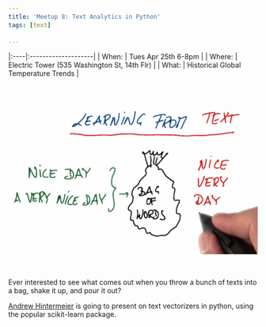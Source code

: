 ```yaml
---
title: 'Meetup 8: Text Analytics in Python'
tags: [text]

---
```



|:----|:--------------------|
| When: | Tues Apr 25th 6-8pm |
| Where:  | Electric Tower (535 Washington St, 14th Flr) |
| What: | Historical Global Temperature Trends |


<br>
<br>

![](/images/bow.png)

<br>


Ever interested to see what comes out when you throw a bunch of texts into a bag, shake it up, and pour it out?

[Andrew Hintermeier](https://www.linkedin.com/in/hintermeier) is going to present on text vectorizers in python, using the popular scikit-learn package.